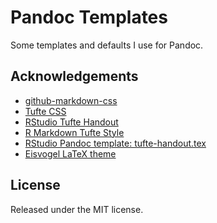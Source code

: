 # Pandoc Templates

Some templates and defaults I use for Pandoc.

## Acknowledgements

- [github-markdown-css](https://github.com/sindresorhus/github-markdown-css)
- [Tufte CSS](https://edwardtufte.github.io/tufte-css/)
- [RStudio Tufte Handout](https://rstudio.github.io/tufte/)
- [R Markdown Tufte Style](https://rstudio.github.io/tufte/cn/)
- [RStudio Pandoc template: tufte-handout.tex](https://raw.githubusercontent.com/rstudio/tufte/master/inst/rmarkdown/templates/tufte_handout/resources/tufte-handout.tex)
- [Eisvogel LaTeX theme](https://github.com/Wandmalfarbe/pandoc-latex-template)

## License

Released under the MIT license.
